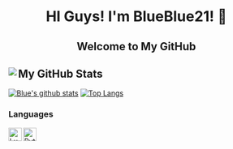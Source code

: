 <h1 align="center">HI Guys! I'm BlueBlue21! 👋</h1>
<h2 align="center">Welcome to My GitHub<h2>
<img align="left" src="https://komarev.com/ghpvc/?username=blueblue21&style=flat-square"/>

## My GitHub Stats

[![Blue's github stats](https://github-readme-stats.vercel.app/api?username=BlueBlue21&show_icons=true&theme=react)](https://github.com/anuraghazra/github-readme-stats)
[![Top Langs](https://github-readme-stats.vercel.app/api/top-langs/?username=BlueBlue21&show_icons=true&theme=react&layout=compact)](https://github.com/anuraghazra/github-readme-stats)

### Languages

<img align="left" alt="Lua" width="26px" src="https://github.com/leopiccionia/programmicons/blob/master/src/lua.svg"/>
<img align="left" alt="Python" width="26px" src="https://github.com/leopiccionia/programmicons/blob/master/src/python.svg"/>
